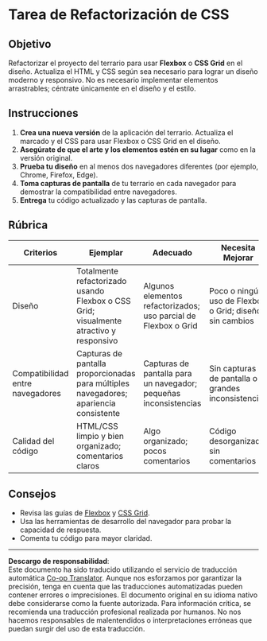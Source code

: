 <!--
CO_OP_TRANSLATOR_METADATA:
{
  "original_hash": "a212cc22a18eddf9046b7a16dfbafd8b",
  "translation_date": "2025-10-03T08:28:39+00:00",
  "source_file": "3-terrarium/2-intro-to-css/assignment.md",
  "language_code": "es"
}
-->
# Tarea de Refactorización de CSS

## Objetivo

Refactorizar el proyecto del terrario para usar **Flexbox** o **CSS Grid** en el diseño. Actualiza el HTML y CSS según sea necesario para lograr un diseño moderno y responsivo. No es necesario implementar elementos arrastrables; céntrate únicamente en el diseño y el estilo.

## Instrucciones

1. **Crea una nueva versión** de la aplicación del terrario. Actualiza el marcado y el CSS para usar Flexbox o CSS Grid en el diseño.
2. **Asegúrate de que el arte y los elementos estén en su lugar** como en la versión original.
3. **Prueba tu diseño** en al menos dos navegadores diferentes (por ejemplo, Chrome, Firefox, Edge).
4. **Toma capturas de pantalla** de tu terrario en cada navegador para demostrar la compatibilidad entre navegadores.
5. **Entrega** tu código actualizado y las capturas de pantalla.

## Rúbrica

| Criterios       | Ejemplar                                                                 | Adecuado                              | Necesita Mejorar                       |
|------------------|--------------------------------------------------------------------------|---------------------------------------|----------------------------------------|
| Diseño          | Totalmente refactorizado usando Flexbox o CSS Grid; visualmente atractivo y responsivo | Algunos elementos refactorizados; uso parcial de Flexbox o Grid | Poco o ningún uso de Flexbox o Grid; diseño sin cambios |
| Compatibilidad entre navegadores | Capturas de pantalla proporcionadas para múltiples navegadores; apariencia consistente | Capturas de pantalla para un navegador; pequeñas inconsistencias | Sin capturas de pantalla o grandes inconsistencias |
| Calidad del código | HTML/CSS limpio y bien organizado; comentarios claros                 | Algo organizado; pocos comentarios     | Código desorganizado; sin comentarios |

## Consejos

- Revisa las guías de [Flexbox](https://css-tricks.com/snippets/css/a-guide-to-flexbox/) y [CSS Grid](https://css-tricks.com/snippets/css/complete-guide-grid/).
- Usa las herramientas de desarrollo del navegador para probar la capacidad de respuesta.
- Comenta tu código para mayor claridad.

---

**Descargo de responsabilidad**:  
Este documento ha sido traducido utilizando el servicio de traducción automática [Co-op Translator](https://github.com/Azure/co-op-translator). Aunque nos esforzamos por garantizar la precisión, tenga en cuenta que las traducciones automatizadas pueden contener errores o imprecisiones. El documento original en su idioma nativo debe considerarse como la fuente autorizada. Para información crítica, se recomienda una traducción profesional realizada por humanos. No nos hacemos responsables de malentendidos o interpretaciones erróneas que puedan surgir del uso de esta traducción.